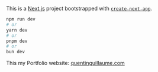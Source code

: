 This is a [Next.js](https://nextjs.org) project bootstrapped with [`create-next-app`](https://github.com/vercel/next.js/tree/canary/packages/create-next-app).


```bash
npm run dev
# or
yarn dev
# or
pnpm dev
# or
bun dev
```

This my Portfolio website: [quentinguillaume.com](https://quentinguillaume.com)